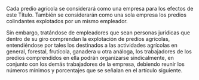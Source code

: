 Cada predio agrícola se considerará como una empresa para los efectos de este Título. También se considerarán como una sola empresa los predios colindantes explotados por un mismo empleador.

Sin embargo, tratándose de empleadores que sean personas jurídicas que dentro de su giro comprendan la explotación de predios agrícolas, entendiéndose por tales los destinados a las actividades agrícolas en general, forestal, frutícola, ganadera u otra análoga, los trabajadores de los predios comprendidos en ella podrán organizarse sindicalmente, en conjunto con los demás trabajadores de la empresa, debiendo reunir los números mínimos y porcentajes que se señalan en el artículo siguiente.